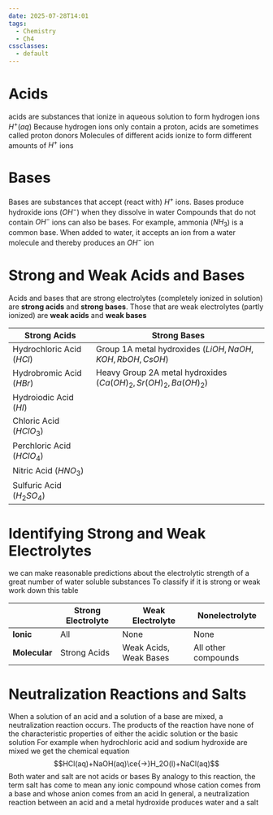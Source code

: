 ```yaml
---
date: 2025-07-28T14:01
tags:
  - Chemistry
  - Ch4
cssclasses:
  - default
---
```

# Acids
acids are substances that ionize in aqueous solution to form hydrogen ions $H^+(aq)$
Because hydrogen ions only contain a proton, acids are sometimes called proton donors
Molecules of different acids ionize to form different amounts of $H^+$ ions

# Bases
Bases are substances that accept (react with) $H^+$ ions. Bases produce hydroxide ions ($OH^-$) when they dissolve in water
Compounds that do not contain $OH^-$ ions can also be bases. For example, ammonia ($NH_3$) is a common base. When added to water, it accepts an ion from a water molecule and thereby produces an $OH^-$ ion

# Strong and Weak Acids and Bases
Acids and bases that are strong electrolytes (completely ionized in solution) are **strong acids** and **strong bases**. Those that are weak electrolytes (partly ionized) are **weak acids** and **weak bases**

| Strong Acids               | Strong Bases                                                   |
| -------------------------- | -------------------------------------------------------------- |
| Hydrochloric Acid ($HCl$)  | Group 1A metal hydroxides ($LiOH,NaOH,KOH,RbOH,CsOH$)          |
| Hydrobromic Acid ($HBr$)   | Heavy Group 2A metal hydroxides ($Ca(OH)_2,Sr(OH)_2,Ba(OH)_2$) |
| Hydroiodic Acid ($HI$)     |                                                                |
| Chloric Acid ($HClO_3$)    |                                                                |
| Perchloric Acid ($HClO_4$) |                                                                |
| Nitric Acid ($HNO_3$)      |                                                                |
| Sulfuric Acid ($H_2SO_4$)  |                                                                |

# Identifying Strong and Weak Electrolytes
we can make reasonable predictions about the electrolytic strength of a great number of water soluble substances
To classify if it is strong or weak work down this table

|               | Strong Electrolyte | Weak Electrolyte       | Nonelectrolyte      |
| ------------- | ------------------ | ---------------------- | ------------------- |
| **Ionic**     | All                | None                   | None                |
| **Molecular** | Strong Acids       | Weak Acids, Weak Bases | All other compounds |

# Neutralization Reactions and Salts
When a solution of an acid and a solution of a base are mixed, a neutralization reaction occurs. The products of the reaction have none of the characteristic properties of either the acidic solution or the basic solution
For example when hydrochloric acid and sodium hydroxide are mixed we get the chemical equation$$HCl(aq)+NaOH(aq)\ce{->}H_2O(l)+NaCl(aq)$$
Both water and salt are not acids or bases
By analogy to this reaction, the term salt has come to mean any ionic compound whose cation comes from a base and whose anion comes from an acid
In general, a neutralization reaction between an acid and a metal hydroxide produces water and a salt